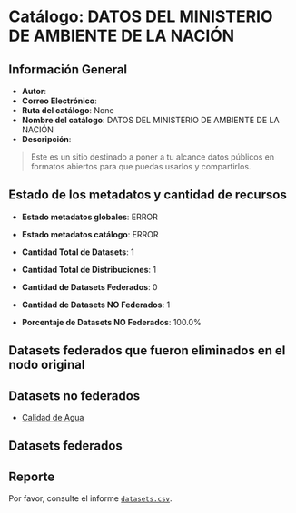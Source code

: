 
# Catálogo: DATOS DEL MINISTERIO DE AMBIENTE DE LA NACIÓN

## Información General

- **Autor**: 
- **Correo Electrónico**: 
- **Ruta del catálogo**: None
- **Nombre del catálogo**: DATOS DEL MINISTERIO DE AMBIENTE DE LA NACIÓN
- **Descripción**:

> Este es un sitio destinado a poner a tu alcance datos públicos en formatos abiertos para que puedas usarlos y compartirlos.

## Estado de los metadatos y cantidad de recursos

- **Estado metadatos globales**: ERROR
- **Estado metadatos catálogo**: ERROR
- **Cantidad Total de Datasets**: 1
- **Cantidad Total de Distribuciones**: 1

- **Cantidad de Datasets Federados**: 0
- **Cantidad de Datasets NO Federados**: 1
- **Porcentaje de Datasets NO Federados**: 100.0%

## Datasets federados que fueron eliminados en el nodo original



## Datasets no federados

- [Calidad de Agua](http://datos.ambiente.gob.ar/dataset/calidad-de-agua)

## Datasets federados



## Reporte

Por favor, consulte el informe [`datasets.csv`](datasets.csv).
